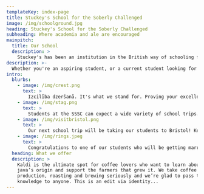 ```yaml
---
templateKey: index-page
title: Stuckey's School for the Soberly Challenged
image: /img/schoolground.jpg
heading: Stuckey's School for the Soberly Challenged
subheading: Where academia and ale are encouraged
mainpitch:
  title: Our School
  description: >
    Stuckey's has been an institution in the British way of schooling for generations. Many a Stuckey has passed through the school, going on to achieve great things. It is true that one of our alumni, Sam, is now even a full time Brewer. 
description: >-
  Whether you're an aspiring student, or a current student looking for information regarding upcoming trips and acitivities, you're in the right place. Have a look around, and get in touch with any of our teachers if you need a prospectus or more information.
intro:
  blurbs:
    - image: /img/crest.png
      text: >
        Izcilība dzeršanā. It's what we stand for. Proving your excellence in drinking is one of the first steps towards becoming a student at the SSSC. But once you're in, you're in for good.
    - image: /img/stag.png
      text: >
        Students at the SSSC can expect a wide variety of school trips. Whether you're a stag or not, you'll  find our enrichment programs extremely enlightening.
    - image: /img/visitbristol.png
      text: >
        Our next school trip will be taking our students to Bristol! Keep an eye out on our blog posts for information on what you'll need & for live updates!
    - image: /img/rings.jpeg
      text: >
        Congratulations to one of our students who will be getting married this summer ~~2020~~ 2021!
  heading: What we offer
  description: >
    Kaldi is the ultimate spot for coffee lovers who want to learn about their
    java’s origin and support the farmers that grew it. We take coffee
    production, roasting and brewing seriously and we’re glad to pass that
    knowledge to anyone. This is an edit via identity...
---
```

